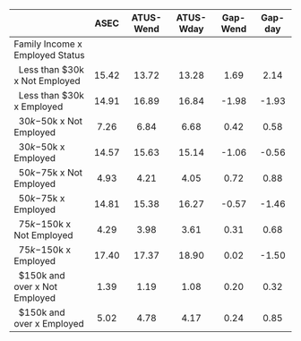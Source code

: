 
|                      |         ASEC |    ATUS-Wend |    ATUS-Wday |     Gap-Wend |      Gap-day |
| -------------------- | :----------: | :----------: | :----------: | :----------: | :----------: |
| Family Income x Employed Status |              |              |              |              |              |
| &nbsp;&nbsp;Less than $30k x Not Employed |        15.42 |        13.72 |        13.28 |         1.69 |         2.14 |
| &nbsp;&nbsp;Less than $30k x Employed |        14.91 |        16.89 |        16.84 |        -1.98 |        -1.93 |
| &nbsp;&nbsp;$30k-$50k x Not Employed |         7.26 |         6.84 |         6.68 |         0.42 |         0.58 |
| &nbsp;&nbsp;$30k-$50k x Employed |        14.57 |        15.63 |        15.14 |        -1.06 |        -0.56 |
| &nbsp;&nbsp;$50k-$75k x Not Employed |         4.93 |         4.21 |         4.05 |         0.72 |         0.88 |
| &nbsp;&nbsp;$50k-$75k x Employed |        14.81 |        15.38 |        16.27 |        -0.57 |        -1.46 |
| &nbsp;&nbsp;$75k-$150k x Not Employed |         4.29 |         3.98 |         3.61 |         0.31 |         0.68 |
| &nbsp;&nbsp;$75k-$150k x Employed |        17.40 |        17.37 |        18.90 |         0.02 |        -1.50 |
| &nbsp;&nbsp;$150k and over x Not Employed |         1.39 |         1.19 |         1.08 |         0.20 |         0.32 |
| &nbsp;&nbsp;$150k and over x Employed |         5.02 |         4.78 |         4.17 |         0.24 |         0.85 |

